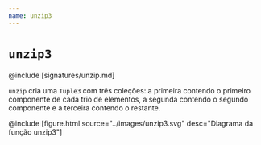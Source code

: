 ```yaml
---
name: unzip3
---
```


# `unzip3`

@include [signatures/unzip.md]

`unzip` cria uma `Tuple3` com três coleções: a primeira contendo o primeiro componente de cada trio de elementos, a segunda contendo o segundo componente e a terceira contendo o restante.

@include [figure.html source="../images/unzip3.svg" desc="Diagrama da função unzip3"]
